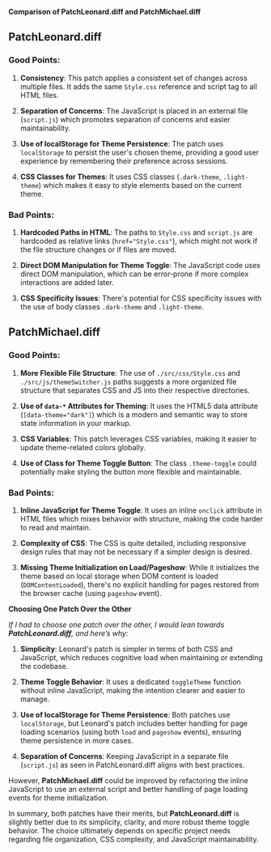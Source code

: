 **Comparison of PatchLeonard.diff and PatchMichael.diff**

## PatchLeonard.diff

### Good Points:

1. **Consistency**: This patch applies a consistent set of changes across multiple files. It adds the same `Style.css` reference and script tag to all HTML files.
   
2. **Separation of Concerns**: The JavaScript is placed in an external file (`script.js`) which promotes separation of concerns and easier maintainability.

3. **Use of localStorage for Theme Persistence**: The patch uses `localStorage` to persist the user's chosen theme, providing a good user experience by remembering their preference across sessions.

4. **CSS Classes for Themes**: It uses CSS classes (`.dark-theme`, `.light-theme`) which makes it easy to style elements based on the current theme.

### Bad Points:

1. **Hardcoded Paths in HTML**: The paths to `Style.css` and `script.js` are hardcoded as relative links (`href="Style.css"`), which might not work if the file structure changes or if files are moved.

2. **Direct DOM Manipulation for Theme Toggle**: The JavaScript code uses direct DOM manipulation, which can be error-prone if more complex interactions are added later.

3. **CSS Specificity Issues**: There's potential for CSS specificity issues with the use of body classes `.dark-theme` and `.light-theme`.

## PatchMichael.diff

### Good Points:

1. **More Flexible File Structure**: The use of `./src/css/Style.css` and `./src/js/themeSwitcher.js` paths suggests a more organized file structure that separates CSS and JS into their respective directories.

2. **Use of `data-*` Attributes for Theming**: It uses the HTML5 data attribute (`[data-theme="dark"]`) which is a modern and semantic way to store state information in your markup.

3. **CSS Variables**: This patch leverages CSS variables, making it easier to update theme-related colors globally.

4. **Use of Class for Theme Toggle Button**: The class `.theme-toggle` could potentially make styling the button more flexible and maintainable.

### Bad Points:

1. **Inline JavaScript for Theme Toggle**: It uses an inline `onclick` attribute in HTML files which mixes behavior with structure, making the code harder to read and maintain.

2. **Complexity of CSS**: The CSS is quite detailed, including responsive design rules that may not be necessary if a simpler design is desired.

3. **Missing Theme Initialization on Load/Pageshow**: While it initializes the theme based on local storage when DOM content is loaded (`DOMContentLoaded`), there's no explicit handling for pages restored from the browser cache (using `pageshow` event).

**Choosing One Patch Over the Other**

*If I had to choose one patch over the other, I would lean towards **PatchLeonard.diff**, and here’s why:*

1. **Simplicity**: Leonard's patch is simpler in terms of both CSS and JavaScript, which reduces cognitive load when maintaining or extending the codebase.

2. **Theme Toggle Behavior**: It uses a dedicated `toggleTheme` function without inline JavaScript, making the intention clearer and easier to manage.

3. **Use of localStorage for Theme Persistence**: Both patches use `localStorage`, but Leonard's patch includes better handling for page loading scenarios (using both `load` and `pageshow` events), ensuring theme persistence in more cases.

4. **Separation of Concerns**: Keeping JavaScript in a separate file (`script.js`) as seen in PatchLeonard.diff aligns with best practices.

However, **PatchMichael.diff** could be improved by refactoring the inline JavaScript to use an external script and better handling of page loading events for theme initialization.

In summary, both patches have their merits, but **PatchLeonard.diff** is slightly better due to its simplicity, clarity, and more robust theme toggle behavior. The choice ultimately depends on specific project needs regarding file organization, CSS complexity, and JavaScript maintainability.